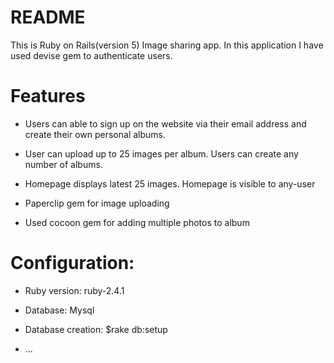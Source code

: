 # README

This is Ruby on Rails(version 5) Image sharing app.
In this application I have used devise gem to authenticate users.

# Features
* Users can able to sign up on the website via their email address and
  create their own personal albums.

* User can upload up to 25 images per album. Users can create any number of albums.

* Homepage displays latest 25 images. Homepage is visible to any-user

* Paperclip gem for image uploading

* Used cocoon gem for adding multiple photos to album

# Configuration:

* Ruby version: ruby-2.4.1

* Database: Mysql

* Database creation: $rake db:setup

* ...

